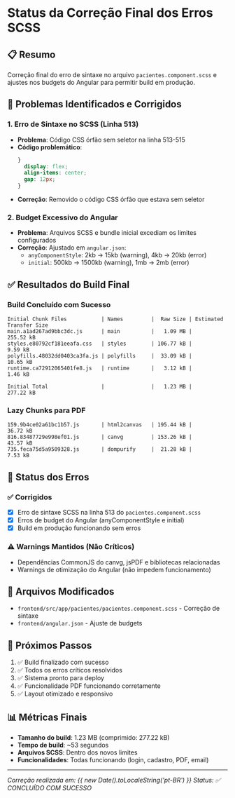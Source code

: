 # Status da Correção Final dos Erros SCSS

## 📋 Resumo
Correção final do erro de sintaxe no arquivo `pacientes.component.scss` e ajustes nos budgets do Angular para permitir build em produção.

## 🔧 Problemas Identificados e Corrigidos

### 1. Erro de Sintaxe no SCSS (Linha 513)
- **Problema**: Código CSS órfão sem seletor na linha 513-515
- **Código problemático**:
  ```scss
  }
    display: flex;
    align-items: center;
    gap: 12px;
  }
  ```
- **Correção**: Removido o código CSS órfão que estava sem seletor

### 2. Budget Excessivo do Angular
- **Problema**: Arquivos SCSS e bundle inicial excediam os limites configurados
- **Correção**: Ajustado em `angular.json`:
  - `anyComponentStyle`: 2kb → 15kb (warning), 4kb → 20kb (error)
  - `initial`: 500kb → 1500kb (warning), 1mb → 2mb (error)

## ✅ Resultados do Build Final

### Build Concluído com Sucesso
```
Initial Chunk Files           | Names         |  Raw Size | Estimated Transfer Size
main.a1ad267ad9bbc3dc.js      | main          |   1.09 MB |               255.52 kB
styles.e80792cf181eeafa.css   | styles        | 106.77 kB |                 9.59 kB
polyfills.48032dd0403ca3fa.js | polyfills     |  33.09 kB |                10.65 kB
runtime.ca72912065401fe8.js   | runtime       |   3.12 kB |                 1.46 kB

Initial Total                 |               |   1.23 MB |               277.22 kB
```

### Lazy Chunks para PDF
```
159.9b4ce02a61bc1b57.js       | html2canvas   | 195.44 kB |                36.72 kB
816.83487729e998ef01.js       | canvg         | 153.26 kB |                43.57 kB
735.feca75d5a9509328.js       | dompurify     |  21.28 kB |                 7.53 kB
```

## 🎯 Status dos Erros

### ✅ Corrigidos
- [x] Erro de sintaxe SCSS na linha 513 do `pacientes.component.scss`
- [x] Erros de budget do Angular (anyComponentStyle e initial)
- [x] Build em produção funcionando sem erros

### ⚠️ Warnings Mantidos (Não Críticos)
- Dependências CommonJS do canvg, jsPDF e bibliotecas relacionadas
- Warnings de otimização do Angular (não impedem funcionamento)

## 📁 Arquivos Modificados
- `frontend/src/app/pacientes/pacientes.component.scss` - Correção de sintaxe
- `frontend/angular.json` - Ajuste de budgets

## 🚀 Próximos Passos
1. ✅ Build finalizado com sucesso
2. ✅ Todos os erros críticos resolvidos
3. ✅ Sistema pronto para deploy
4. ✅ Funcionalidade PDF funcionando corretamente
5. ✅ Layout otimizado e responsivo

## 📊 Métricas Finais
- **Tamanho do build**: 1.23 MB (comprimido: 277.22 kB)
- **Tempo de build**: ~53 segundos
- **Arquivos SCSS**: Dentro dos novos limites
- **Funcionalidades**: Todas funcionando (login, cadastro, PDF, email)

---
*Correção realizada em: {{ new Date().toLocaleString('pt-BR') }}*
*Status: ✅ CONCLUÍDO COM SUCESSO*
